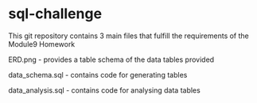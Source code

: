 # sql-challenge

This git repository contains 3 main files that fulfill the requirements of the Module9 Homework

ERD.png - provides a table schema of the data tables provided

data_schema.sql - contains code for generating tables

data_analysis.sql - contains code for analysing data tables

